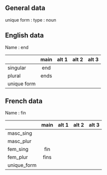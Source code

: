 ## General data

unique form :
type : noun

## English data

Name : end

|             | main | alt 1 | alt 2 | alt 3 |
| :---------- | :--: | :---: | :---: | ----- |
| singular    | end  |       |       |       |
| plural      | ends |       |       |       |
| unique form |      |       |       |       |

## French data

Name : fin

|             | main | alt 1 | alt 2 | alt 3 |
| :---------- | :--: | :---: | :---: | :---: |
| masc_sing   |      |       |       |       |
| masc_plur   |      |       |       |       |
| fem_sing    | fin  |       |       |       |
| fem_plur    | fins |       |       |       |
| unique_form |      |       |       |       |


